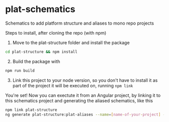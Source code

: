 # plat-schematics
Schematics to add platform structure and aliases to mono repo projects

Steps to install, after cloning the repo (with npm)

1. Move to the plat-structure folder and install the package
```bash
cd plat-structure && npm install
```

2. Build the package with 
```bash
npm run build
```

3. Link this project to your node version, so you don't have to install it as part of the project it will be executed on, running 
`npm link`

You're set! Now you can exectute it from an Angular project, by linking it to this schematics project and generating the aliased schematics, like this

```bash
npm link plat-structure
ng generate plat-structure:plat-aliases --name=[name-of-your-project] --path=projects/[path-to-your-project]/src/app 
```

